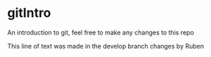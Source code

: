 # gitIntro

An introduction to git, feel free to make any changes to this repo

This line of text was made in the develop branch
changes by Ruben
